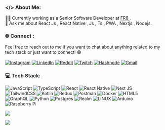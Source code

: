 ### </> About Me:
  👨‍💻 Currently working as a Senior Software Developer at <a href="https://www.fr8.in" > FR8 </a>.<br> 💬 Ask me about React Js , React Native , Js , Ts , PWA , Nextjs , Nodejs.


### 🌐 Connect :
Feel free to reach out to me if you want to chat about anything related to my tech stack or just want to connect! 😄
<br/>
<br/>
[![Instagram](https://img.shields.io/badge/Instagram-%23E4405F.svg?logo=Instagram&logoColor=white)](https://instagram.com/prasanth37_) [![LinkedIn](https://img.shields.io/badge/LinkedIn-%230077B5.svg?logo=linkedin&logoColor=white)](https://linkedin.com/in/prasanth-m-674819178) [![Reddit](https://img.shields.io/badge/Reddit-%23FF4500.svg?logo=Reddit&logoColor=white)](https://reddit.com/user/u/Life-Programmer-3000) [![Twitch](https://img.shields.io/badge/Twitch-%239146FF.svg?logo=Twitch&logoColor=white)](https://twitch.tv/prasanth35) [![Hashnode](https://img.shields.io/badge/Hashnode-%23323330.svg?logo=Hashnode&logoColor=white)](https://hashnode.com/@prasanth3524) [![Gmail](https://img.shields.io/badge/Gmail-D14836?logo=gmail&logoColor=white&link=https://mail.google.com/)](mailto:prasanthjohn35@gmail.com)

### 💻 Tech Stack:
![JavaScript](https://img.shields.io/badge/javascript-%23323330.svg?style=for-the-badge&logo=javascript&logoColor=%23F7DF1E) ![TypeScript](https://img.shields.io/badge/typescript-%23007ACC.svg?style=for-the-badge&logo=typescript&logoColor=white)
![React](https://img.shields.io/badge/react-%2320232a.svg?style=for-the-badge&logo=react&logoColor=%2361DAFB) ![React Native](https://img.shields.io/badge/react_native-%2320232a.svg?style=for-the-badge&logo=react&logoColor=%2361DAFB)
![Next JS](https://img.shields.io/badge/Next-black?style=for-the-badge&logo=next.js&logoColor=white)
![TailwindCSS](https://img.shields.io/badge/tailwindcss-%2338B2AC.svg?style=for-the-badge&logo=tailwind-css&logoColor=white)
![Kotlin](https://img.shields.io/badge/kotlin-%230095D5.svg?style=for-the-badge&logo=kotlin&logoColor=white) ![Redux](https://img.shields.io/badge/redux-%23593d88.svg?style=for-the-badge&logo=redux&logoColor=white)
![Postman](https://img.shields.io/badge/Postman-FF6C37?style=for-the-badge&logo=postman&logoColor=white) ![Docker](https://img.shields.io/badge/docker-%230db7ed.svg?style=for-the-badge&logo=docker&logoColor=white) ![HTML5](https://img.shields.io/badge/html5-%23E34F26.svg?style=for-the-badge&logo=html5&logoColor=white)
![GraphQL](https://img.shields.io/badge/-GraphQL-E10098?style=for-the-badge&logo=graphql&logoColor=white) ![Python](https://img.shields.io/badge/python-3670A0?style=for-the-badge&logo=python&logoColor=ffdd54)
![Postgres](https://img.shields.io/badge/postgres-%23316192.svg?style=for-the-badge&logo=postgresql&logoColor=white)    ![Realm](https://img.shields.io/badge/Realm-39477F?style=for-the-badge&logo=realm&logoColor=white)     ![LINUX](https://img.shields.io/badge/Linux-FCC624?style=for-the-badge&logo=linux&logoColor=black)   ![Arduino](https://img.shields.io/badge/-Arduino-00979D?style=for-the-badge&logo=Arduino&logoColor=white)  ![Raspberry Pi](https://img.shields.io/badge/-RaspberryPi-C51A4A?style=for-the-badge&logo=Raspberry-Pi)

![](https://github-readme-stats.vercel.app/api/top-langs/?username=prasanth35&theme=light&hide_border=false&include_all_commits=true&count_private=false&layout=compact)<br/>


[![](https://visitcount.itsvg.in/api?id=prasanth35&icon=2&color=1)](https://visitcount.itsvg.in)
